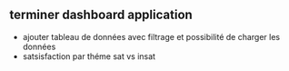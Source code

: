 ## terminer dashboard application
* ajouter tableau de données avec filtrage et possibilité de charger les données
* satsisfaction par théme sat vs insat